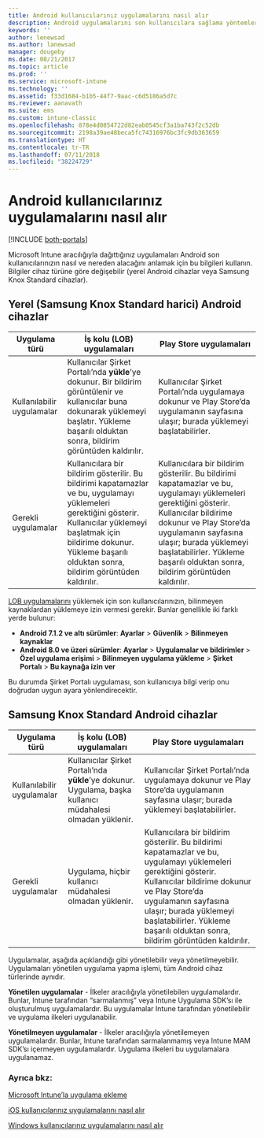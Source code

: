 ```yaml
---
title: Android kullanıcılarınız uygulamalarını nasıl alır
description: Android uygulamalarını son kullanıcılara sağlama yöntemleri
keywords: ''
author: lenewsad
ms.author: lanewsad
manager: dougeby
ms.date: 08/21/2017
ms.topic: article
ms.prod: ''
ms.service: microsoft-intune
ms.technology: ''
ms.assetid: f33d1684-b1b5-44f7-9aac-c6d5186a5d7c
ms.reviewer: aanavath
ms.suite: ems
ms.custom: intune-classic
ms.openlocfilehash: 878e4d0854722d82eab0545cf3a1ba743f2c52db
ms.sourcegitcommit: 2198a39ae48beca5fc74316976bc3fc9db363659
ms.translationtype: HT
ms.contentlocale: tr-TR
ms.lasthandoff: 07/11/2018
ms.locfileid: "38224729"
---
```

# <a name="how-your-android-users-get-their-apps"></a>Android kullanıcılarınız uygulamalarını nasıl alır

[!INCLUDE [both-portals](./includes/note-for-both-portals.md)]

Microsoft Intune aracılığıyla dağıttığınız uygulamaları Android son kullanıcılarınızın nasıl ve nereden alacağını anlamak için bu bilgileri kullanın. Bilgiler cihaz türüne göre değişebilir (yerel Android cihazlar veya Samsung Knox Standard cihazlar).

## <a name="native-non-samsung-knox-standard-android-devices"></a>Yerel (Samsung Knox Standard harici) Android cihazlar

| Uygulama türü | İş kolu (LOB) uygulamaları | Play Store uygulamaları  |
| ------------- |-------------| -----|
| Kullanılabilir uygulamalar      | Kullanıcılar Şirket Portalı’nda **yükle**’ye dokunur. Bir bildirim görüntülenir ve kullanıcılar buna dokunarak yüklemeyi başlatır. Yükleme başarılı olduktan sonra, bildirim görüntüden kaldırılır. | Kullanıcılar Şirket Portalı’nda uygulamaya dokunur ve Play Store’da uygulamanın sayfasına ulaşır; burada yüklemeyi başlatabilirler.|
| Gerekli uygulamalar      | Kullanıcılara bir bildirim gösterilir. Bu bildirimi kapatamazlar ve bu, uygulamayı yüklemeleri gerektiğini gösterir. Kullanıcılar yüklemeyi başlatmak için bildirime dokunur. Yükleme başarılı olduktan sonra, bildirim görüntüden kaldırılır.    | Kullanıcılara bir bildirim gösterilir. Bu bildirimi kapatamazlar ve bu, uygulamayı yüklemeleri gerektiğini gösterir. Kullanıcılar bildirime dokunur ve Play Store’da uygulamanın sayfasına ulaşır; burada yüklemeyi başlatabilirler. Yükleme başarılı olduktan sonra, bildirim görüntüden kaldırılır. |

[LOB uygulamalarını](lob-apps-android.md) yüklemek için son kullanıcılarınızın, bilinmeyen kaynaklardan yüklemeye izin vermesi gerekir. Bunlar genellikle iki farklı yerde bulunur:

* **Android 7.1.2 ve altı sürümler**: **Ayarlar** > **Güvenlik** > **Bilinmeyen kaynaklar**
* **Android 8.0 ve üzeri sürümler**: **Ayarlar** > **Uygulamalar ve bildirimler** > **Özel uygulama erişimi** > **Bilinmeyen uygulama yükleme** > **Şirket Portalı** > **Bu kaynağa izin ver**

Bu durumda Şirket Portalı uygulaması, son kullanıcıya bilgi verip onu doğrudan uygun ayara yönlendirecektir. 


## <a name="samsung-knox-standard-android-devices"></a>Samsung Knox Standard Android cihazlar

| Uygulama türü | İş kolu (LOB) uygulamaları | Play Store uygulamaları  |
| ------------- |-------------| -----|
| Kullanılabilir uygulamalar      | Kullanıcılar Şirket Portalı’nda **yükle**’ye dokunur. Uygulama, başka kullanıcı müdahalesi olmadan yüklenir. | Kullanıcılar Şirket Portalı’nda uygulamaya dokunur ve Play Store’da uygulamanın sayfasına ulaşır; burada yüklemeyi başlatabilirler.|
| Gerekli uygulamalar      | Uygulama, hiçbir kullanıcı müdahalesi olmadan yüklenir.    | Kullanıcılara bir bildirim gösterilir. Bu bildirimi kapatamazlar ve bu, uygulamayı yüklemeleri gerektiğini gösterir. Kullanıcılar bildirime dokunur ve Play Store’da uygulamanın sayfasına ulaşır; burada yüklemeyi başlatabilirler. Yükleme başarılı olduktan sonra, bildirim görüntüden kaldırılır. |

Uygulamalar, aşağıda açıklandığı gibi yönetilebilir veya yönetilmeyebilir. Uygulamaları yönetilen uygulama yapma işlemi, tüm Android cihaz türlerinde aynıdır.

**Yönetilen uygulamalar** - İlkeler aracılığıyla yönetilebilen uygulamalardır. Bunlar, Intune tarafından “sarmalanmış” veya Intune Uygulama SDK’sı ile oluşturulmuş uygulamalardır. Bu uygulamalar Intune tarafından yönetilebilir ve uygulama ilkeleri uygulanabilir.

**Yönetilmeyen uygulamalar** - İlkeler aracılığıyla yönetilemeyen uygulamalardır. Bunlar, Intune tarafından sarmalanmamış veya Intune MAM SDK’sı içermeyen uygulamalardır. Uygulama ilkeleri bu uygulamalara uygulanamaz.

### <a name="see-also"></a>Ayrıca bkz:
[Microsoft Intune’la uygulama ekleme](apps-add.md)

[iOS kullanıcılarınız uygulamalarını nasıl alır](end-user-apps-ios.md)

[Windows kullanıcılarınız uygulamalarını nasıl alır](end-user-apps-windows.md)
